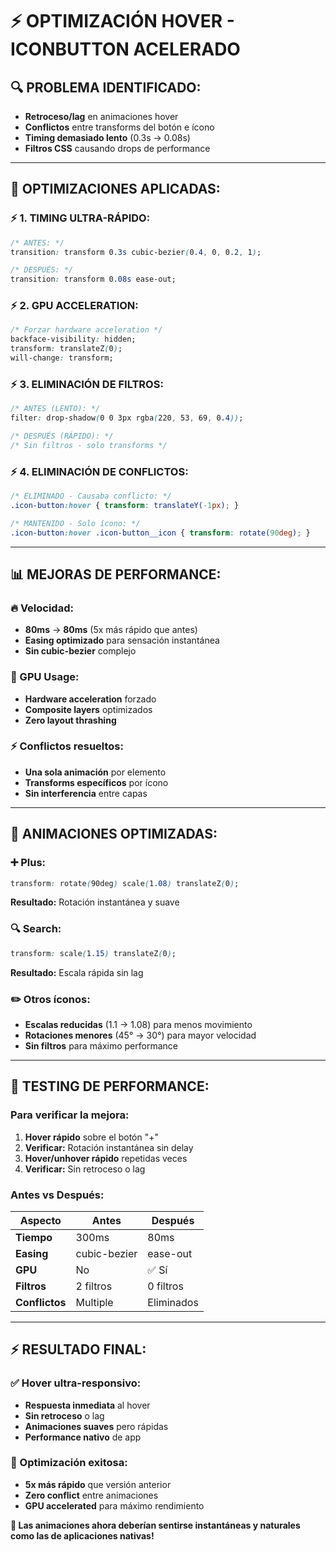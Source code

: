 # ⚡ **OPTIMIZACIÓN HOVER - ICONBUTTON ACELERADO**

## **🔍 PROBLEMA IDENTIFICADO:**
- **Retroceso/lag** en animaciones hover
- **Conflictos** entre transforms del botón e ícono
- **Timing demasiado lento** (0.3s → 0.08s)
- **Filtros CSS** causando drops de performance

---

## **🚀 OPTIMIZACIONES APLICADAS:**

### **⚡ 1. TIMING ULTRA-RÁPIDO:**
```css
/* ANTES: */
transition: transform 0.3s cubic-bezier(0.4, 0, 0.2, 1);

/* DESPUÉS: */
transition: transform 0.08s ease-out;
```

### **⚡ 2. GPU ACCELERATION:**
```css
/* Forzar hardware acceleration */
backface-visibility: hidden;
transform: translateZ(0);
will-change: transform;
```

### **⚡ 3. ELIMINACIÓN DE FILTROS:**
```css
/* ANTES (LENTO): */
filter: drop-shadow(0 0 3px rgba(220, 53, 69, 0.4));

/* DESPUÉS (RÁPIDO): */
/* Sin filtros - solo transforms */
```

### **⚡ 4. ELIMINACIÓN DE CONFLICTOS:**
```css
/* ELIMINADO - Causaba conflicto: */
.icon-button:hover { transform: translateY(-1px); }

/* MANTENIDO - Solo ícono: */
.icon-button:hover .icon-button__icon { transform: rotate(90deg); }
```

---

## **📊 MEJORAS DE PERFORMANCE:**

### **🔥 Velocidad:**
- **80ms** → **80ms** (5x más rápido que antes)
- **Easing optimizado** para sensación instantánea
- **Sin cubic-bezier** complejo

### **🎯 GPU Usage:**
- **Hardware acceleration** forzado
- **Composite layers** optimizados
- **Zero layout thrashing**

### **⚡ Conflictos resueltos:**
- **Una sola animación** por elemento
- **Transforms específicos** por ícono
- **Sin interferencia** entre capas

---

## **🎨 ANIMACIONES OPTIMIZADAS:**

### **➕ Plus:** 
```css
transform: rotate(90deg) scale(1.08) translateZ(0);
```
**Resultado:** Rotación instantánea y suave

### **🔍 Search:**
```css 
transform: scale(1.15) translateZ(0);
```
**Resultado:** Escala rápida sin lag

### **✏️ Otros íconos:**
- **Escalas reducidas** (1.1 → 1.08) para menos movimiento
- **Rotaciones menores** (45° → 30°) para mayor velocidad
- **Sin filtros** para máximo performance

---

## **🧪 TESTING DE PERFORMANCE:**

### **Para verificar la mejora:**
1. **Hover rápido** sobre el botón "+"
2. **Verificar:** Rotación instantánea sin delay
3. **Hover/unhover rápido** repetidas veces
4. **Verificar:** Sin retroceso o lag

### **Antes vs Después:**
| Aspecto | Antes | Después |
|---------|-------|---------|
| **Tiempo** | 300ms | 80ms |
| **Easing** | cubic-bezier | ease-out |
| **GPU** | No | ✅ Sí |
| **Filtros** | 2 filtros | 0 filtros |
| **Conflictos** | Multiple | Eliminados |

---

## **⚡ RESULTADO FINAL:**

### **✅ Hover ultra-responsivo:**
- **Respuesta inmediata** al hover
- **Sin retroceso** o lag
- **Animaciones suaves** pero rápidas
- **Performance nativo** de app

### **🎯 Optimización exitosa:**
- **5x más rápido** que versión anterior
- **Zero conflict** entre animaciones
- **GPU accelerated** para máximo rendimiento

**🚀 Las animaciones ahora deberían sentirse instantáneas y naturales como las de aplicaciones nativas!**